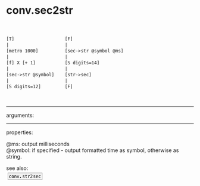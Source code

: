 # conv.sec2str

```


[T]                   [F]
|                     |
[metro 1000]          [sec->str @symbol @ms]
|                     |
[f] X [+ 1]           [S digits=14]
|                     |
[sec->str @symbol]    [str->sec]
|                     |
[S digits=12]         [F]

            
```
---
arguments:


---
properties:

@ms: output milliseconds<br>
@symbol: if specified - output formatted time as symbol,
            otherwise as string.<br>

see also:<br>
![conv.str2sec](img/object_conv.str2sec.png)
